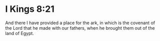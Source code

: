 # I Kings 8:21

And there I have provided a place for the ark, in which is the covenant of the Lord that he made with our fathers, when he brought them out of the land of Egypt.
